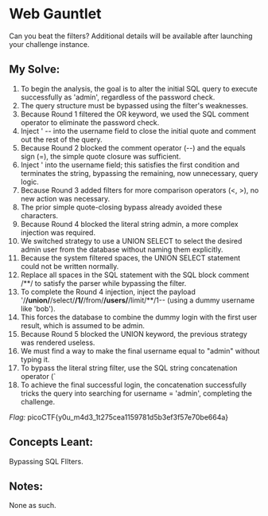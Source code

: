 # Web Gauntlet
Can you beat the filters?
Additional details will be available after launching your challenge instance.

## My Solve:
1. To begin the analysis, the goal is to alter the initial SQL query to execute successfully as 'admin', regardless of the password check.
2. The query structure must be bypassed using the filter's weaknesses.
3.	Because Round 1 filtered the OR keyword, we used the SQL comment operator to eliminate the password check.
4.	Inject ' -- into the username field to close the initial quote and comment out the rest of the query.
5.	Because Round 2 blocked the comment operator (--) and the equals sign (=), the simple quote closure was sufficient.
6.	Inject ' into the username field; this satisfies the first condition and terminates the string, bypassing the remaining, now unnecessary, query logic.
7.	Because Round 3 added filters for more comparison operators (<, >), no new action was necessary.
8.	The prior simple quote-closing bypass already avoided these characters.
9.	Because Round 4 blocked the literal string admin, a more complex injection was required.
10.	We switched strategy to use a UNION SELECT to select the desired admin user from the database without naming them explicitly.
11.	Because the system filtered spaces, the UNION SELECT statement could not be written normally.
12.	Replace all spaces in the SQL statement with the SQL block comment /**/ to satisfy the parser while bypassing the filter.
13.	To complete the Round 4 injection, inject the payload '/**/union/**/select/**/1/**/from/**/users/**/limit/**/1-- (using a dummy username like 'bob').
14.	This forces the database to combine the dummy login with the first user result, which is assumed to be admin.
15.	Because Round 5 blocked the UNION keyword, the previous strategy was rendered useless.
16.	We must find a way to make the final username equal to "admin" without typing it.
17.	To bypass the literal string filter, use the SQL string concatenation operator (`
18.	To achieve the final successful login, the concatenation successfully tricks the query into searching for username = 'admin', completing the challenge.


*Flag:*   picoCTF{y0u_m4d3_1t275cea1159781d5b3ef3f57e70be664a}

## Concepts Leant:
Bypassing SQL FIlters.

## Notes:
None as such.
